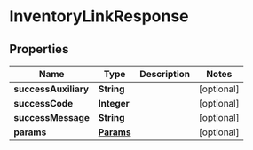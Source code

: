 
# InventoryLinkResponse

## Properties
Name | Type | Description | Notes
------------ | ------------- | ------------- | -------------
**successAuxiliary** | **String** |  |  [optional]
**successCode** | **Integer** |  |  [optional]
**successMessage** | **String** |  |  [optional]
**params** | [**Params**](Params.md) |  |  [optional]



